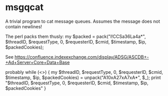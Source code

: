 # msgqcat

A trivial program to cat message queues.
Assumes the message does not contain newlines!

The perl packs them thusly:
my $packed = pack("l!CCSa36La4a*", $threadID, $requestType, 0, $requesterID, $cmid, $timestamp, $ip, $packedCookies);

See https://confluence.indexexchange.com/display/ADSG/ASCDB+-+Ad+Server+Core+Data+Base 

probably
while (<>) {
    my $threadID, $requestType, 0, $requesterID, $cmid, $timestamp, $ip, $packedCookies) = unpack("A10xA27xA7xA*", $_);
    print "$threadID, $requestType, 0, $requesterID, $cmid, $timestamp, $ip, $packedCookies"
}
